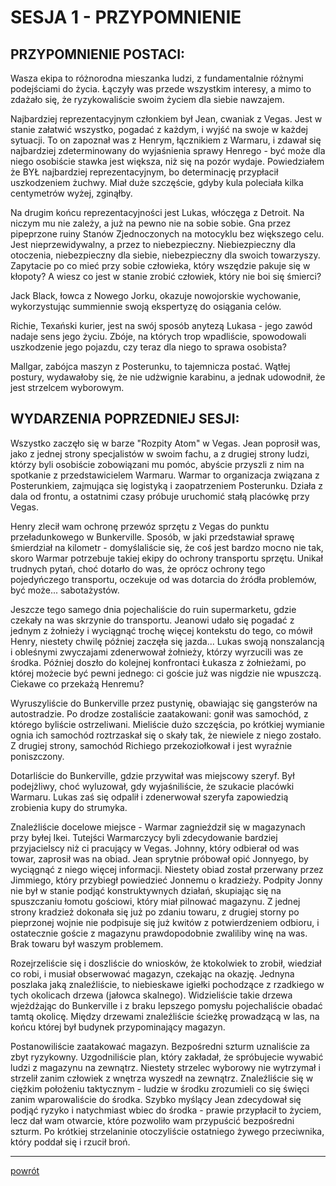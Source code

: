 # SESJA 1 - PRZYPOMNIENIE

## PRZYPOMNIENIE POSTACI:

Wasza ekipa to różnorodna mieszanka ludzi, z fundamentalnie różnymi podejściami do życia. Łączyły was przede wszystkim interesy, a mimo to zdażało się, że ryzykowaliście swoim życiem dla siebie nawzajem.

Najbardziej reprezentacyjnym członkiem był Jean, cwaniak z Vegas. Jest w stanie załatwić wszystko, pogadać z każdym, i wyjść na swoje w każdej sytuacji. To on zapoznał was z Henrym, łącznikiem z Warmaru, i zdawał się najbardziej zdeterminowany do wyjaśnienia sprawy Henrego - być może dla niego osobiście stawka jest większa, niż się na pozór wydaje. Powiedziałem że BYŁ najbardziej reprezentacyjnym, bo determinację przypłacił uszkodzeniem żuchwy. Miał duże szczęście, gdyby kula poleciała kilka centymetrów wyżej, zginąłby.

Na drugim końcu reprezentacyjności jest Lukas, włóczęga z Detroit. Na niczym mu nie zależy, a już na pewno nie na sobie sobie. Gna przez pipeprzone ruiny Stanów Zjednoczonych na motocyklu bez większego celu. Jest nieprzewidywalny, a przez to niebezpieczny. Niebiezpieczny dla otoczenia, niebezpieczny dla siebie, niebezpieczny dla swoich towarzyszy. Zapytacie po co mieć przy sobie człowieka, który wszędzie pakuje się w kłopoty? A wiesz co jest w stanie zrobić człowiek, który nie boi się śmierci?

Jack Black, łowca z Nowego Jorku, okazuje nowojorskie wychowanie, wykorzystując summiennie swoją ekspertyzę do osiągania celów.

Richie, Texański kurier, jest na swój sposób anytezą Lukasa - jego zawód nadaje sens jego życiu. Zbóje, na których trop wpadliście, spowodowali uszkodzenie jego pojazdu, czy teraz dla niego to sprawa osobista?

Mallgar, zabójca maszyn z Posterunku, to tajemnicza postać. Wątłej postury, wydawałoby się, że nie udżwignie karabinu, a jednak udowodnił, że jest strzelcem wyborowym.

## WYDARZENIA POPRZEDNIEJ SESJI:

Wszystko zaczęło się w barze "Rozpity Atom" w Vegas. Jean poprosił was, jako z jednej strony specjalistów w swoim fachu, a z drugiej strony ludzi, którzy byli osobiście zobowiązani mu pomóc, abyście przyszli z nim na spotkanie z przedstawicielem Warmaru. Warmar to organizacja związana z Posterunkiem, zajmująca się logistyką i zaopatrzeniem Posterunku. Działa z dala od frontu, a ostatnimi czasy próbuje uruchomić stałą placówkę przy Vegas.

Henry zlecił wam ochronę przewóz sprzętu z Vegas do punktu przeładunkowego w Bunkerville. Sposób, w jaki przedstawiał sprawę śmierdział na kilometr - domyślaliście się, że coś jest bardzo mocno nie tak, skoro Warmar potrzebuje takiej ekipy do ochrony transportu sprzętu. Unikał trudnych pytań, choć dotarło do was, że oprócz ochrony tego pojedyńczego transportu, oczekuje od was dotarcia do źródła problemów, być może... sabotażystów.

Jeszcze tego samego dnia pojechaliście do ruin supermarketu, gdzie czekały na was skrzynie do transportu. Jeanowi udało się pogadać z jednym z żołnieży i wyciągnąć trochę więcej kontekstu do tego, co mówił Henry, niestety chwilę później zaczęła się jazda... Lukas swoją nonszalancją i obleśnymi zwyczajami zdenerwował żołnieży, którzy wyrzucili was ze środka. Później doszło do kolejnej konfrontaci Łukasza z żołnieżami, po której możecie być pewni jednego: ci goście już was nigdzie nie wpuszczą. Ciekawe co przekażą Henremu?

Wyruszyliście do Bunkerville przez pustynię, obawiając się gangsterów na autostradzie. Po drodze zostaliście zaatakowani: gonił was samochód, z którego byliście ostrzeliwani. Mieliście dużo szczęścia, po krótkiej wymianie ognia ich samochód roztrzaskał się o skały tak, że niewiele z niego zostało. Z drugiej strony, samochód Richiego przekoziołkował i jest wyraźnie poniszczony.

Dotarliście do Bunkerville, gdzie przywitał was miejscowy szeryf. Był podejżliwy, choć wyluzował, gdy wyjaśniliście, że szukacie placówki Warmaru. Lukas zaś się odpalił i zdenerwował szeryfa zapowiedzią zrobienia kupy do strumyka.

Znaleźliście docelowe miejsce - Warmar zagnieździł się w magazynach przy byłej Ikei. Tutejści Warmarczycy byli zdecydowanie bardziej przyjacielscy niż ci pracujący w Vegas. Johnny, który odbierał od was towar, zaprosił was na obiad. Jean sprytnie próbował opić Jonnyego, by wyciągnąć z niego więcej informacji. Niestety obiad został przerwany przez Jimmiego, który przybiegł powiedzieć Jonnemu o kradzieży. Podpity Jonny nie był w stanie podjąć konstruktywnych działań, skupiając się na spuszczaniu łomotu gościowi, który miał pilnować magazynu. Z jednej strony kradzież dokonała się już po zdaniu towaru, z drugiej storny po pieprzonej wojnie nie podpisuje się już kwitów z potwierdzeniem odbioru, i ostatecznie goście z magazynu prawdopodobnie zwaliliby winę na was. Brak towaru był waszym problemem.

Rozejrzeliście się i doszliście do wniosków, że ktokolwiek to zrobił, wiedział co robi, i musiał obserwować magazyn, czekając na okazję. Jednyna poszlaka jaką znaleźliście, to niebieskawe igiełki pochodzące z rzadkiego w tych okolicach drzewa (jałowca skalnego). Widzieliście takie drzewa wjeżdżając do Bunkerville i z braku lepszego pomysłu pojechaliście obadać tamtą okolicę. Między drzewami znaleźliście ścieżkę prowadzącą w las, na końcu której był budynek przypominający magazyn.

Postanowiliście zaatakować magazyn. Bezpośredni szturm uznaliście za zbyt ryzykowny. Uzgodniliście plan, który zakładał, że spróbujecie wywabić ludzi z magazynu na zewnątrz. Niestety strzelec wyborowy nie wytrzymał i strzelił zanim człowiek z wnętrza wyszedł na zewnątrz. Znaleźliście się w ciężkim położeniu taktycznym - ludzie w środku zrozumieli co się święci zanim wparowaliście do środka. Szybko myślący Jean zdecydował się podjąć ryzyko i natychmiast wbiec do środka - prawie przypłacił to życiem, lecz dał wam otwarcie, które pozwoliło wam przypuścić bezpośredni szturm. Po krótkiej strzelaninie otoczyliście ostatniego żywego przeciwnika, który poddał się i rzucił broń.

---

[powrót](../)
